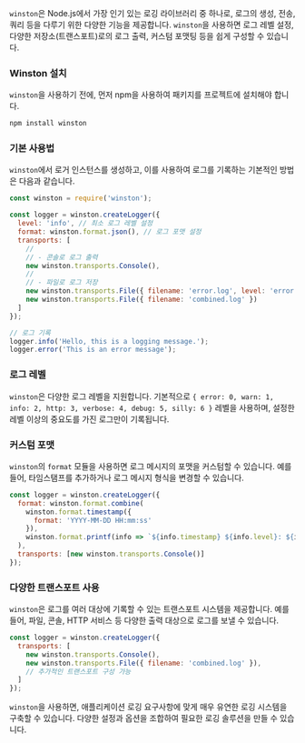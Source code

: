 `winston`은 Node.js에서 가장 인기 있는 로깅 라이브러리 중 하나로, 로그의 생성, 전송, 쿼리 등을 다루기 위한 다양한 기능을 제공합니다. `winston`을 사용하면 로그 레벨 설정, 다양한 저장소(트랜스포트)로의 로그 출력, 커스텀 포맷팅 등을 쉽게 구성할 수 있습니다.

### Winston 설치

`winston`을 사용하기 전에, 먼저 npm을 사용하여 패키지를 프로젝트에 설치해야 합니다.

```bash
npm install winston
```

### 기본 사용법

`winston`에서 로거 인스턴스를 생성하고, 이를 사용하여 로그를 기록하는 기본적인 방법은 다음과 같습니다.

```javascript
const winston = require('winston');

const logger = winston.createLogger({
  level: 'info', // 최소 로그 레벨 설정
  format: winston.format.json(), // 로그 포맷 설정
  transports: [
    //
    // - 콘솔로 로그 출력
    new winston.transports.Console(),
    //
    // - 파일로 로그 저장
    new winston.transports.File({ filename: 'error.log', level: 'error' }),
    new winston.transports.File({ filename: 'combined.log' })
  ]
});

// 로그 기록
logger.info('Hello, this is a logging message.');
logger.error('This is an error message');
```

### 로그 레벨

`winston`은 다양한 로그 레벨을 지원합니다. 기본적으로 `{ error: 0, warn: 1, info: 2, http: 3, verbose: 4, debug: 5, silly: 6 }` 레벨을 사용하며, 설정한 레벨 이상의 중요도를 가진 로그만이 기록됩니다.

### 커스텀 포맷

`winston`의 `format` 모듈을 사용하면 로그 메시지의 포맷을 커스텀할 수 있습니다. 예를 들어, 타임스탬프를 추가하거나 로그 메시지 형식을 변경할 수 있습니다.

```javascript
const logger = winston.createLogger({
  format: winston.format.combine(
    winston.format.timestamp({
      format: 'YYYY-MM-DD HH:mm:ss'
    }),
    winston.format.printf(info => `${info.timestamp} ${info.level}: ${info.message}`)
  ),
  transports: [new winston.transports.Console()]
});
```

### 다양한 트랜스포트 사용

`winston`은 로그를 여러 대상에 기록할 수 있는 트랜스포트 시스템을 제공합니다. 예를 들어, 파일, 콘솔, HTTP 서비스 등 다양한 출력 대상으로 로그를 보낼 수 있습니다.

```javascript
const logger = winston.createLogger({
  transports: [
    new winston.transports.Console(),
    new winston.transports.File({ filename: 'combined.log' }),
    // 추가적인 트랜스포트 구성 가능
  ]
});
```

`winston`을 사용하면, 애플리케이션 로깅 요구사항에 맞게 매우 유연한 로깅 시스템을 구축할 수 있습니다. 다양한 설정과 옵션을 조합하여 필요한 로깅 솔루션을 만들 수 있습니다.